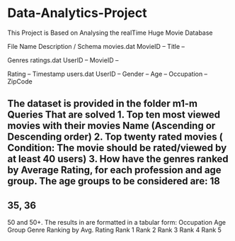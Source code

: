 # Data-Analytics-Project
This Project is Based on Analysing the realTime Huge Movie Database 

File Name
Description / Schema
movies.dat
MovieID
–
Title 
–

Genres
ratings.dat
UserID 
–
MovieID 
–


Rating 
–
Timestamp
users.dat
UserID 
–
Gender 
–
Age 
–
Occupation 
–
ZipCode



The dataset is  provided in the folder m1-m
Queries That are solved
1.
Top
ten most viewed movies with their movies Name (Ascending or Descending order)
2.
Top twenty rated movies (
Condition:
The movie should be rated/viewed by at least 40 users)
3.
 How have the genres ranked 
by Average Rating, 
for each 
profession and age 
group. The age groups to be considered are: 18
-
35, 36
-
50 and 50+.
The results in are formatted in a tabular form:
Occupation
Age Group
Genre Ranking by Avg. Rating
Rank 1
Rank 2
Rank 3
Rank 4
Rank 5

